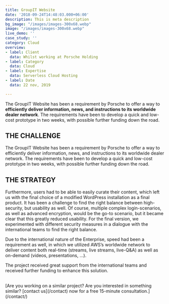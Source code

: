 ```yaml
---
title: GroupIT Website
date: '2018-09-24T14:48:03.000+06:00'
description: This is meta description
bg_image: "/images/images-300x68.webp"
image: "/images/images-300x68.webp"
live_demo: ''
case_study: ''
category: Cloud
overview:
- label: Client
  data: Whilst working at Porsche Holding
- label: Category
  data: Cloud
- label: Expertise
  data: Serverless Cloud Hosting
- label: Date
  data: 22 nov, 2019

---
```

The GroupIT Website has been a requirement by Porsche to offer a way to **efficiently deliver information, news, and instructions to its worldwide dealer network**. The requirements have been to develop a quick and low-cost prototype in two weeks, with possible further funding down the road.

## THE CHALLENGE

The GroupIT Website has been a requirement by Porsche to offer a way to efficiently deliver information, news, and instructions to its worldwide dealer network. The requirements have been to develop a quick and low-cost prototype in two weeks, with possible further funding down the road.

## THE STRATEGY

Furthermore, users had to be able to easily curate their content, which left us with the final choice of a modified WordPress installation as a final product. It has been a challenge to find the right balance between high-security, but usability as well. Of course, multiple complex login-scenarios, as well as advanced encryption, would be the go-to scenario, but it became clear that this greatly reduced usability. For the final version, we experimented with different security measures in a dialogue with the international teams to find the right balance.

Due to the international nature of the Enterprise, speed had been a requirement as well, in which we utilized AWS’s worldwide network to deliver content both real-time (streams, live streams, live-Q&A) as well as on-demand (videos, presentations, …).

The project received great support from the international teams and received further funding to enhance this solution.



</br>
[Are you working on a similar project? Are you interested in something similar? [contact us](/contact) now for a free 15-minute consultation.](/contact/)
